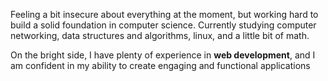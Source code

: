 Feeling a bit insecure about everything at the moment, but working hard to build a solid foundation in computer science. Currently studying computer networking, data structures and algorithms, linux, and a little bit of math.

On the bright side, I have plenty of experience in <b>web development</b>, and I am confident in my ability to create engaging and functional applications
